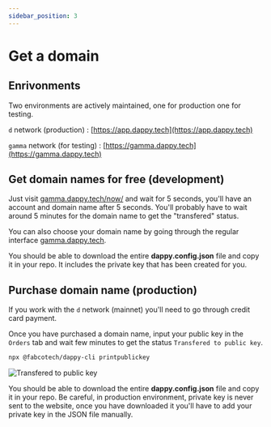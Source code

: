 ```yaml
---
sidebar_position: 3
---
```


# Get a domain

## Enrivonments

Two environments are actively maintained, one for production one for testing.

`d` network (production) : [https://app.dappy.tech](https://app.dappy.tech)

`gamma` network (for testing) : [https://gamma.dappy.tech](https://gamma.dappy.tech)

## Get domain names for free (development)

Just visit [gamma.dappy.tech/now/](https://gamma.dappy.tech/now/) and wait for 5 seconds, you'll have an account and domain name after 5 seconds. You'll probably have to wait around 5 minutes for the domain name to get the "transfered" status.

You can also choose your domain name by going through the regular interface [gamma.dappy.tech](https://gamma.dappy.tech). 

You should be able to download the entire **dappy.config.json** file and copy it in your repo. It includes the private key that has been created for you.

## Purchase domain name (production)

If you work with the `d` network (mainnet) you'll need to go through credit card payment.

Once you have purchased a domain name, input your public key in the `Orders` tab and wait few minutes to get the status `Transfered to public key`.

```bash
npx @fabcotech/dappy-cli printpublickey
```

![Transfered to public key](/img/transfered_to_public_key.png)

You should be able to download the entire **dappy.config.json** file and copy it in your repo. Be careful, in production environment, private key is never sent to the website, once you have downloaded it you'll have to add your private key in the JSON file manually.
